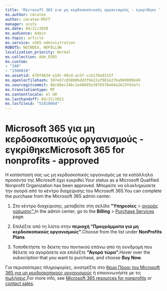 ```yaml
---
title: 'Microsoft 365 για μη κερδοσκοπικούς οργανισμούς - εγκρίθηκε '
ms.author: cmcatee
author: cmcatee-MSFT
manager: scotv
ms.date: 04/21/2020
ms.audience: Admin
ms.topic: article
ms.service: o365-administration
ROBOTS: NOINDEX, NOFOLLOW
localization_priority: Normal
ms.collection: Adm_O365
ms.custom:
- "340"
- "1500010"
ms.assetid: 870f4834-a10c-49cd-ac5f-ccb1f0a9215f
ms.openlocfilehash: 597e57c85080bdd3f9422af981e27ba960006b49
ms.sourcegitcommit: 8bc60ec34bc1e40685e3976576e04a2623f63a7c
ms.translationtype: MT
ms.contentlocale: el-GR
ms.lasthandoff: 04/15/2021
ms.locfileid: "51810664"
---
```

# <a name="microsoft-365-for-nonprofits---approved"></a><span data-ttu-id="e5267-102">Microsoft 365 για μη κερδοσκοπικούς οργανισμούς - εγκρίθηκε</span><span class="sxs-lookup"><span data-stu-id="e5267-102">Microsoft 365 for nonprofits - approved</span></span>

<span data-ttu-id="e5267-103">Η κατάστασή σας ως μη κερδοσκοπικός οργανισμός με τα κατάλληλα προσόντα της Microsoft έχει εγκριθεί.</span><span class="sxs-lookup"><span data-stu-id="e5267-103">Your status as a Microsoft Qualified Nonprofit Organization has been approved.</span></span> <span data-ttu-id="e5267-104">Μπορείτε να ολοκληρώσετε την αγορά από το κέντρο διαχείρισης του Microsoft 365.</span><span class="sxs-lookup"><span data-stu-id="e5267-104">You can complete the purchase from the Microsoft 365 admin center.</span></span>

1. <span data-ttu-id="e5267-105">Στο κέντρο διαχείρισης, μεταβείτε στη σελίδα **"Υπηρεσίες** \> [αγοράς χρέωσης".](https://go.microsoft.com/fwlink/p/?linkid=868433)</span><span class="sxs-lookup"><span data-stu-id="e5267-105">In the admin center, go to the **Billing** \> [Purchase Services](https://go.microsoft.com/fwlink/p/?linkid=868433) page.</span></span>

2. <span data-ttu-id="e5267-106">Επιλέξτε από τη λίστα στην **περιοχή "Προγράμματα για μη κερδοσκοπικούς οργανισμούς".**</span><span class="sxs-lookup"><span data-stu-id="e5267-106">Choose from the list under **NonProfits Plans**.</span></span>

3. <span data-ttu-id="e5267-107">Τοποθετήστε το δείκτη του ποντικιού επάνω από τη συνδρομή που θέλετε να αγοράσετε και επιλέξτε **"Αγορά τώρα".**</span><span class="sxs-lookup"><span data-stu-id="e5267-107">Hover over the subscription that you want to purchase, and choose **Buy Now**.</span></span>

<span data-ttu-id="e5267-108">Για περισσότερες πληροφορίες, ανατρέξτε στο [θέμα Πόροι του Microsoft 365 για μη κερδοσκοπικούς οργανισμούς](https://www.microsoft.com/nonprofits/microsoft-365) ή επικοινωνήστε με τις [πωλήσεις.](https://www.microsoft.com/nonprofits/contact-us)</span><span class="sxs-lookup"><span data-stu-id="e5267-108">For more info, see [Microsoft 365 resources for nonprofits](https://www.microsoft.com/nonprofits/microsoft-365) or [contact sales](https://www.microsoft.com/nonprofits/contact-us).</span></span>
